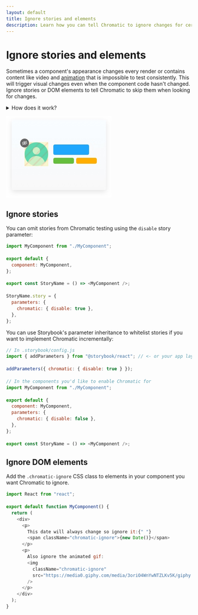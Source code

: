 ```yaml
---
layout: default
title: Ignore stories and elements
description: Learn how you can tell Chromatic to ignore changes for certain elements
---
```


# Ignore stories and elements

Sometimes a component's appearance changes every render or contains content like video and [animation](animations) that is impossible to test consistently. This will trigger visual changes even when the component code hasn't changed. Ignore stories or DOM elements to tell Chromatic to skip them when looking for changes.

<details>
<summary>How does it work?</summary>

Chromatic uses the rendered visual output at the pixel level to determine whether components' have changed.
Setting the `.chromatic-ignore` class instructs the diffing algorithm to ignore the
pixels within the bounding rectangle of ignored elements. It's important to ensure the calculated bounding rectangle fully covers the changing content.

</details>

![Ignore elements](img/ignore.jpg)

## Ignore stories

You can omit stories from Chromatic testing using the `disable` story parameter:

```js
import MyComponent from "./MyComponent";

export default {
  component: MyComponent,
};

export const StoryName = () => <MyComponent />;

StoryName.story = {
  parameters: {
    chromatic: { disable: true },
  },
};
```

You can use Storybook's parameter inheritance to whitelist stories if you want to implement Chromatic incrementally:

```js
// In .storybook/config.js
import { addParameters } from "@storybook/react"; // <- or your app layer

addParameters({ chromatic: { disable: true } });

// In the components you'd like to enable Chromatic for
import MyComponent from "./MyComponent";

export default {
  component: MyComponent,
  parameters: {
    chromatic: { disable: false },
  },
};

export const StoryName = () => <MyComponent />;
```

## Ignore DOM elements

Add the `.chromatic-ignore` CSS class to elements in your component you want
Chromatic to ignore.

```js
import React from "react";

export default function MyComponent() {
  return (
    <div>
      <p>
        This date will always change so ignore it:{" "}
        <span className="chromatic-ignore">{new Date()}</span>
      </p>
      <p>
        Also ignore the animated gif:
        <img
          className="chromatic-ignore"
          src="https://media0.giphy.com/media/3oriO4WnYwNTZLKv5K/giphy.gif"
        />
      </p>
    </div>
  );
}
```
